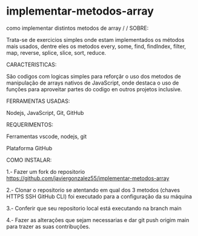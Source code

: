 # implementar-metodos-array

como implementar distintos metodos de array 
/
/
SOBRE: 

Trata-se de exercicios simples onde estam implementados os métodos mais usados, dentre eles os metodos every, some, find, findIndex, filter, map, reverse, splice, slice, sort, reduce.


CARACTERISTICAS:

São codigos com logicas simples para reforçãr o uso dos metodos de manipulação de arrays nativos de JavaScript, onde destaca o uso de funções para aproveitar partes do codigo en outros projetos inclusive. 


FERRAMENTAS USADAS:

Nodejs, JavaScript, Git, GitHub 


REQUERIMENTOS:

Ferramentas vscode, nodejs, git

Plataforma GitHub 


COMO INSTALAR:

1.- Fazer um fork do repositorio <https://github.com/javiergonzalez55/implementar-metodos-array>

2.- Clonar o repositorio se atentando em qual dos 3 metodos (chaves HTTPS SSH GitHub CLI) foi executado 
    para a configuração da su máquina

3.- Conferir que seu repositorio local está executando na branch main 

4.- Fazer as alterações que sejam necessarias e dar git push origim main para trazer as suas contribuções. 
